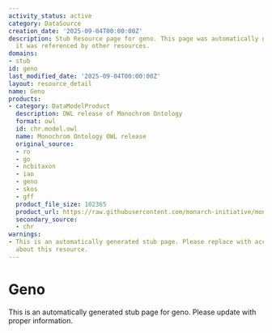```yaml
---
activity_status: active
category: DataSource
creation_date: '2025-09-04T00:00:00Z'
description: Stub Resource page for geno. This page was automatically generated because
  it was referenced by other resources.
domains:
- stub
id: geno
last_modified_date: '2025-09-04T00:00:00Z'
layout: resource_detail
name: Geno
products:
- category: DataModelProduct
  description: OWL release of Monochrom Ontology
  format: owl
  id: chr.model.owl
  name: Monochrom Ontology OWL release
  original_source:
  - ro
  - go
  - ncbitaxon
  - iao
  - geno
  - skos
  - gff
  product_file_size: 102365
  product_url: https://raw.githubusercontent.com/monarch-initiative/monochrom/refs/heads/master/chr.owl
  secondary_source:
  - chr
warnings:
- This is an automatically generated stub page. Please replace with accurate information
  about this resource.
---
```

# Geno

This is an automatically generated stub page for geno. Please update with proper information.